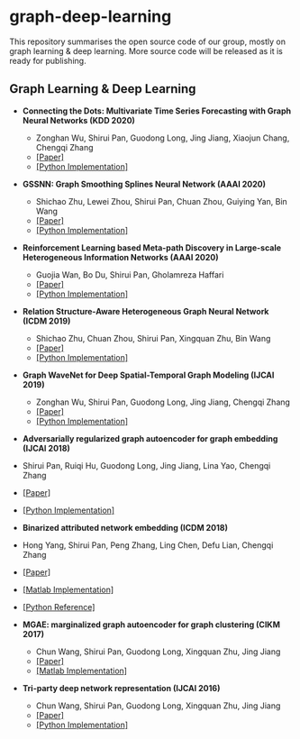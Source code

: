 # graph-deep-learning
This repository summarises the open source code of our group, mostly on graph learning & deep learning. More source code will be released as it is ready for publishing.

## Graph Learning & Deep Learning

- **Connecting the Dots: Multivariate Time Series Forecasting with Graph Neural Networks (KDD 2020)**
  - Zonghan Wu, Shirui Pan, Guodong Long, Jing Jiang, Xiaojun Chang, Chengqi Zhang
  - [[Paper]](https://shiruipan.github.io/publication/kdd-2020-wu/)
  - [[Python Implementation]](https://github.com/nnzhan/MTGNN)

- **GSSNN: Graph Smoothing Splines Neural Network (AAAI 2020)**
  - Shichao Zhu, Lewei Zhou, Shirui Pan, Chuan Zhou, Guiying Yan, Bin Wang 
  - [[Paper]](https://shiruipan.github.io/publication/aaai-2020-zhu)
  - [[Python Implementation]](https://github.com/CheriseZhu/GSSNN)
  
  
- **Reinforcement Learning based Meta-path Discovery in Large-scale Heterogeneous Information Networks (AAAI 2020)**
  - Guojia Wan, Bo Du, Shirui Pan, Gholamreza Haffari
  - [[Paper]](https://shiruipan.github.io/publication/aaai-2020-wan/)
  - [[Python Implementation]](https://github.com/mxz12119/MPDRL)
  

- **Relation Structure-Aware Heterogeneous Graph Neural Network (ICDM 2019)**
  - Shichao Zhu, Chuan Zhou, Shirui Pan, Xingquan Zhu, Bin Wang
  - [[Paper]](https://shiruipan.github.io/publication/icdm-19-zhu/)
  - [[Python Implementation]](https://github.com/CheriseZhu/RSHN)
  
  
- **Graph WaveNet for Deep Spatial-Temporal Graph Modeling (IJCAI 2019)**
  - Zonghan Wu, Shirui Pan, Guodong Long, Jing Jiang, Chengqi Zhang
  - [[Paper]](https://shiruipan.github.io/publication/ijcai-2019-wu/)
  - [[Python Implementation]](https://github.com/nnzhan/Graph-WaveNet)  
  
  
 - **Adversarially regularized graph autoencoder for graph embedding (IJCAI 2018)**
  - Shirui Pan, Ruiqi Hu, Guodong Long, Jing Jiang, Lina Yao, Chengqi Zhang
  - [[Paper]](https://shiruipan.github.io/publication/pan-adversarially-2018/)
  - [[Python Implementation]](https://github.com/Ruiqi-Hu/ARGA) 
  
 - **Binarized attributed network embedding (ICDM 2018)**
  - Hong Yang, Shirui Pan, Peng Zhang, Ling Chen, Defu Lian, Chengqi Zhang
  - [[Paper]](https://shiruipan.github.io/publication/yang-binarized-2018/)
  - [[Matlab Implementation]](https://github.com/shiruipan/BANE) 
  - [[Python Reference]](https://github.com/benedekrozemberczki/BANE) 

- **MGAE: marginalized graph autoencoder for graph clustering (CIKM 2017)**
  - Chun Wang, Shirui Pan, Guodong Long, Xingquan Zhu, Jing Jiang
  - [[Paper]](https://shiruipan.github.io/publication/wang-mgae-2017/)
  - [[Matlab Implementation]](https://github.com/FakeTibbers/MGAE) 

- **Tri-party deep network representation (IJCAI 2016)**
  - Chun Wang, Shirui Pan, Guodong Long, Xingquan Zhu, Jing Jiang
  - [[Paper]](https://shiruipan.github.io/publication/pan-tri-party-2016/)
  - [[Python Implementation]](https://github.com/shiruipan/TriDNR) 

 

